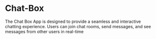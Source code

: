 # Chat-Box
The Chat Box App is designed to provide a seamless and interactive chatting experience. Users can join chat rooms, send messages, and see messages from other users in real-time
